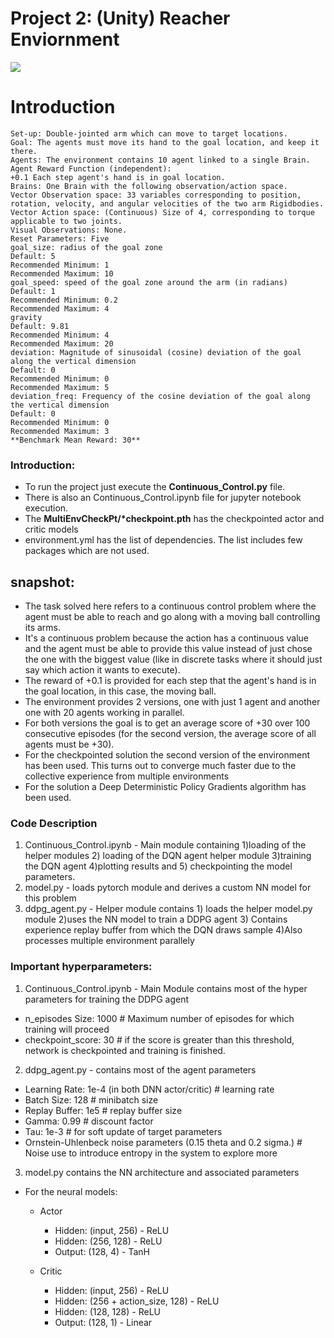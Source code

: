 # Project 2: (Unity) Reacher Enviornment

<img src="https://camo.githubusercontent.com/7ad5cdff66f7229c4e9822882b3c8e57960dca4e/68747470733a2f2f73332e616d617a6f6e6177732e636f6d2f766964656f2e756461636974792d646174612e636f6d2f746f706865722f323031382f4a756e652f35623165613737385f726561636865722f726561636865722e676966">

# Introduction
    Set-up: Double-jointed arm which can move to target locations.
    Goal: The agents must move its hand to the goal location, and keep it there.
    Agents: The environment contains 10 agent linked to a single Brain.
    Agent Reward Function (independent):
    +0.1 Each step agent's hand is in goal location.
    Brains: One Brain with the following observation/action space.
    Vector Observation space: 33 variables corresponding to position, rotation, velocity, and angular velocities of the two arm Rigidbodies.
    Vector Action space: (Continuous) Size of 4, corresponding to torque applicable to two joints.
    Visual Observations: None.
    Reset Parameters: Five
    goal_size: radius of the goal zone
    Default: 5
    Recommended Minimum: 1
    Recommended Maximum: 10
    goal_speed: speed of the goal zone around the arm (in radians)
    Default: 1
    Recommended Minimum: 0.2
    Recommended Maximum: 4
    gravity
    Default: 9.81
    Recommended Minimum: 4
    Recommended Maximum: 20
    deviation: Magnitude of sinusoidal (cosine) deviation of the goal along the vertical dimension
    Default: 0
    Recommended Minimum: 0
    Recommended Maximum: 5
    deviation_freq: Frequency of the cosine deviation of the goal along the vertical dimension
    Default: 0
    Recommended Minimum: 0
    Recommended Maximum: 3
    **Benchmark Mean Reward: 30**
    


### Introduction:
- To run the project just execute the <b>Continuous_Control.py</b> file.
- There is also an Continuous_Control.ipynb file for jupyter notebook execution.
- The <b>MultiEnvCheckPt/*checkpoint.pth</b> has the checkpointed actor and critic models
- environment.yml has the list of dependencies. The list includes few packages which are not used.




## snapshot:
- The task solved here refers to a continuous control problem where the agent must be able to reach and go along with a moving ball controlling its arms.
- It's a continuous problem because the action has a continuous value and the agent must be able to provide this value instead of just chose the one with the biggest value (like in discrete tasks where it should just say which action it wants to execute).
- The reward of +0.1 is provided for each step that the agent's hand is in the goal location, in this case, the moving ball.
- The environment provides 2 versions, one with just 1 agent and another one with 20 agents working in parallel.
- For both versions the goal is to get an average score of +30 over 100 consecutive episodes (for the second version, the average score of all agents must be +30).
- For the checkpointed solution the second version of the environment has been used. This turns out to converge much faster due to the collective experience from multiple environments
- For the solution a Deep Deterministic Policy Gradients algorithm has been used.



### Code Description

1. Continuous_Control.ipynb - Main module containing 1)loading of the helper modules 2) loading of the DQN agent helper module 3)training the DQN agent 4)plotting results and 5) checkpointing the model parameters.
2. model.py - loads pytorch module and derives a custom NN model for this problem
3. ddpg_agent.py - Helper module contains 1) loads the helper model.py module 2)uses the NN model to train a DDPG agent 3) Contains experience replay buffer from which the DQN draws sample 4)Also processes multiple environment parallely 





### Important hyperparameters:
1. Continuous_Control.ipynb - Main Module contains most of the hyper parameters for training the DDPG agent 
  - n_episodes Size: 1000     # Maximum number of episodes for which training will proceed
  - checkpoint_score: 30     # if the score is greater than this threshold, network is checkpointed and training is finished. 



2. ddpg_agent.py - contains most of the agent parameters
  - Learning Rate: 1e-4 (in both DNN actor/critic) # learning rate 
  - Batch Size: 128     # minibatch size
  - Replay Buffer: 1e5  # replay buffer size
  - Gamma: 0.99         # discount factor
  - Tau: 1e-3           # for soft update of target parameters
  - Ornstein-Uhlenbeck noise parameters (0.15 theta and 0.2 sigma.) # Noise use to introduce entropy in the system to explore more

3. model.py contains the NN architecture and associated parameters
- For the neural models:    
  - Actor    
    - Hidden: (input, 256)  - ReLU
    - Hidden: (256, 128)    - ReLU
    - Output: (128, 4)      - TanH

  - Critic
    - Hidden: (input, 256)              - ReLU
    - Hidden: (256 + action_size, 128)  - ReLU
    - Hidden: (128, 128)  - ReLU
    - Output: (128, 1)                  - Linear
